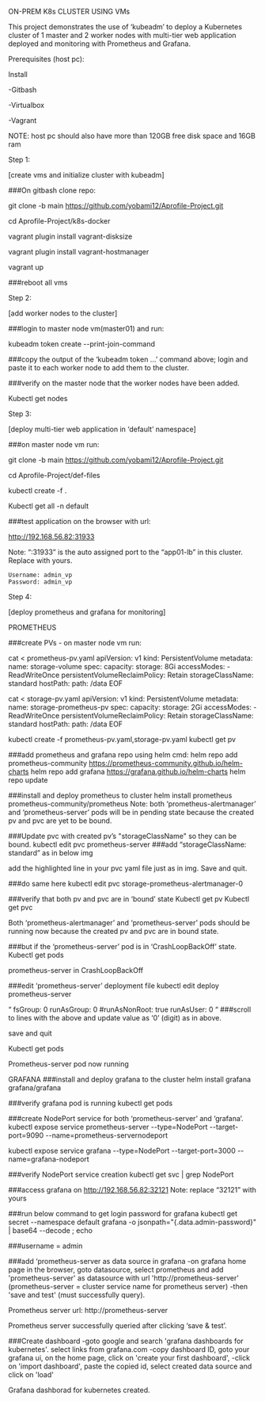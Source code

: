 ON-PREM K8s CLUSTER USING VMs

This project demonstrates the use of ‘kubeadm’ to deploy a Kubernetes cluster of 1 master and 2 worker nodes with multi-tier web application deployed and monitoring with Prometheus and Grafana.

Prerequisites (host pc):

Install

  -Gitbash
  
  -Virtualbox
  
  -Vagrant
  
NOTE: host pc should also have more than 120GB free disk space and 16GB ram

Step 1:

[create vms and initialize cluster with kubeadm]

###On gitbash clone repo: 

git clone -b main https://github.com/yobami12/Aprofile-Project.git

cd Aprofile-Project/k8s-docker

vagrant plugin install vagrant-disksize

vagrant plugin install vagrant-hostmanager

vagrant up



###reboot all vms

Step 2:

[add worker nodes to the cluster]

###login to master node vm(master01) and run:

 kubeadm token create --print-join-command

###copy the output of the ‘kubeadm token …’ command above; login and paste it to each worker node to add them to the cluster.

 ###verify on the master node that the worker nodes have been added.
	
 Kubectl get nodes


Step 3:

[deploy multi-tier web application in ‘default’ namespace]

###on master node vm run:

 git clone -b main https://github.com/yobami12/Aprofile-Project.git

 cd Aprofile-Project/def-files

 kubectl create -f .

 Kubectl get all -n default


###test application on the browser with url:

 http://192.168.56.82:31933

Note: “:31933” is the auto assigned port to the “app01-lb” in this cluster. Replace with yours.

	Username: admin_vp
	Password: admin_vp

Step 4:

[deploy prometheus and grafana for monitoring]

PROMETHEUS

###create PVs - on master node vm run:

cat <<EOF > prometheus-pv.yaml
apiVersion: v1
kind: PersistentVolume
metadata:
  name: storage-volume
spec:
  capacity:
    storage: 8Gi
  accessModes:
    - ReadWriteOnce
  persistentVolumeReclaimPolicy: Retain
  storageClassName: standard
  hostPath:
    path: /data
EOF

cat <<EOF > storage-pv.yaml
apiVersion: v1
kind: PersistentVolume
metadata:
  name: storage-prometheus-pv
spec:
  capacity:
    storage: 2Gi
  accessModes:
    - ReadWriteOnce
  persistentVolumeReclaimPolicy: Retain
  storageClassName: standard
  hostPath:
    path: /data
EOF

kubectl create -f prometheus-pv.yaml,storage-pv.yaml
kubectl get pv


###add prometheus and grafana repo using helm cmd:
helm repo add prometheus-community https://prometheus-community.github.io/helm-charts
helm repo add grafana https://grafana.github.io/helm-charts
helm repo update

###install and deploy prometheus to cluster
helm install prometheus prometheus-community/prometheus
Note: both ‘prometheus-alertmanager’ and ‘prometheus-server’ pods will be in pending state because the created pv and pvc are yet to be bound.

###Update pvc with created pv’s "storageClassName" so they can be bound.
kubectl edit pvc prometheus-server
###add “storageClassName: standard” as in below img

add the highlighted line in your pvc yaml file just as in img. Save and quit.

###do same here
kubectl edit pvc storage-prometheus-alertmanager-0

###verify that both pv and pvc are in ‘bound’ state
Kubectl get pv
Kubectl get pvc

Both ‘prometheus-alertmanager’ and ‘prometheus-server’ pods should be running now because the created pv and pvc are in bound state.

###but if the ‘prometheus-server’ pod is in ‘CrashLoopBackOff’ state.
Kubectl get pods

prometheus-server in CrashLoopBackOff

###edit ‘prometheus-server’ deployment file
kubectl edit deploy prometheus-server

“
fsGroup: 0
runAsGroup: 0
#runAsNonRoot: true
runAsUser: 0
“
###scroll to lines with the above and update value as ‘0’ (digit) as in above.


save and quit









Kubectl get pods

Prometheus-server pod now running



GRAFANA
###install and deploy grafana to the cluster
helm install grafana grafana/grafana

###verify grafana pod is running
kubectl get pods


###create NodePort service for  both ‘prometheus-server’ and ‘grafana’.
kubectl expose service prometheus-server --type=NodePort --target-port=9090 --name=prometheus-servernodeport

kubectl expose service grafana --type=NodePort --target-port=3000 --name=grafana-nodeport


###verify NodePort service creation
kubectl get svc | grep NodePort


###access grafana on 
http://192.168.56.82:32121
Note: replace “32121” with yours


###run below command to get login password for grafana
kubectl get secret --namespace default grafana -o jsonpath="{.data.admin-password}" | base64 --decode ; echo

###username = admin






###add ‘prometheus-server as data source in grafana
-on grafana home page in the browser, goto datasource, select prometheus and add 'prometheus-server' as datasource with url 'http://prometheus-server' (prometheus-server = cluster service name for prometheus server)
-then 'save and test' (must successfully query).
 
Prometheus server url: http://prometheus-server



Prometheus server successfully queried after clicking ‘save & test’.



###Create dashboard
-goto google and search 'grafana dashboards for kubernetes'. select links from grafana.com
-copy dashboard ID, goto your grafana ui, on the home page, click on 'create your first dashboard',
-click on 'import dashboard', paste the copied id, select created data source and click on 'load'


Grafana dashborad for kubernetes created.

